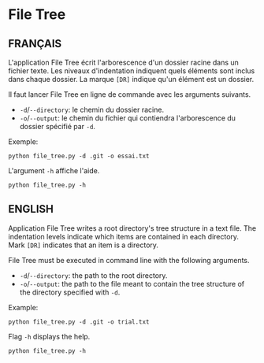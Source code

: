 # File Tree

## FRANÇAIS

L'application File Tree écrit l'arborescence d'un dossier racine dans un
fichier texte. Les niveaux d'indentation indiquent quels éléments sont inclus
dans chaque dossier. La marque `[DR]` indique qu'un élément est un dossier.

Il faut lancer File Tree en ligne de commande avec les arguments suivants.

* `-d`/`--directory`: le chemin du dossier racine.
* `-o`/`--output`: le chemin du fichier qui contiendra l'arborescence du
dossier spécifié par `-d`.

Exemple:

```
python file_tree.py -d .git -o essai.txt
```

L'argument `-h` affiche l'aide.

```
python file_tree.py -h
```

## ENGLISH

Application File Tree writes a root directory's tree structure in a text file.
The indentation levels indicate which items are contained in each directory.
Mark `[DR]` indicates that an item is a directory.

File Tree must be executed in command line with the following arguments.

* `-d`/`--directory`: the path to the root directory.
* `-o`/`--output`: the path to the file meant to contain the tree structure of
the directory specified with `-d`.

Example:

```
python file_tree.py -d .git -o trial.txt
```

Flag `-h` displays the help.

```
python file_tree.py -h
```
